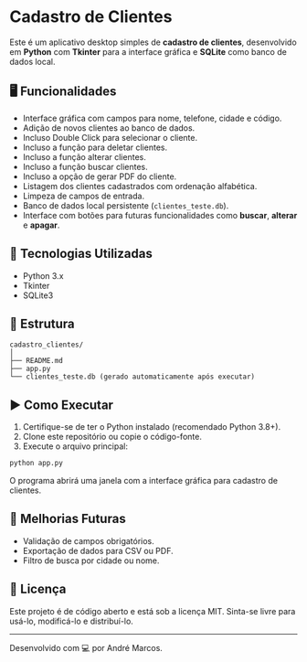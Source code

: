 # Cadastro de Clientes

Este é um aplicativo desktop simples de **cadastro de clientes**, desenvolvido em **Python** com **Tkinter** para a interface gráfica e **SQLite** como banco de dados local.

## 🖥️ Funcionalidades

- Interface gráfica com campos para nome, telefone, cidade e código.
- Adição de novos clientes ao banco de dados.
- Incluso Double Click para selecionar o cliente.
- Incluso a função para deletar clientes.
- Incluso a função alterar clientes.
- Incluso a função buscar clientes.
- Incluso a opção de gerar PDF do cliente.
- Listagem dos clientes cadastrados com ordenação alfabética.
- Limpeza de campos de entrada.
- Banco de dados local persistente (`clientes_teste.db`).
- Interface com botões para futuras funcionalidades como **buscar**, **alterar** e **apagar**.

## 🧰 Tecnologias Utilizadas

- Python 3.x
- Tkinter
- SQLite3

## 📁 Estrutura

```
cadastro_clientes/
│
├── README.md
├── app.py
└── clientes_teste.db (gerado automaticamente após executar)
```

## ▶️ Como Executar

1. Certifique-se de ter o Python instalado (recomendado Python 3.8+).
2. Clone este repositório ou copie o código-fonte.
3. Execute o arquivo principal:

```bash
python app.py
```

O programa abrirá uma janela com a interface gráfica para cadastro de clientes.

## 🔧 Melhorias Futuras


- Validação de campos obrigatórios.
- Exportação de dados para CSV ou PDF.
- Filtro de busca por cidade ou nome.


## 📄 Licença

Este projeto é de código aberto e está sob a licença MIT. Sinta-se livre para usá-lo, modificá-lo e distribuí-lo.

---

Desenvolvido com 💻 por André Marcos.